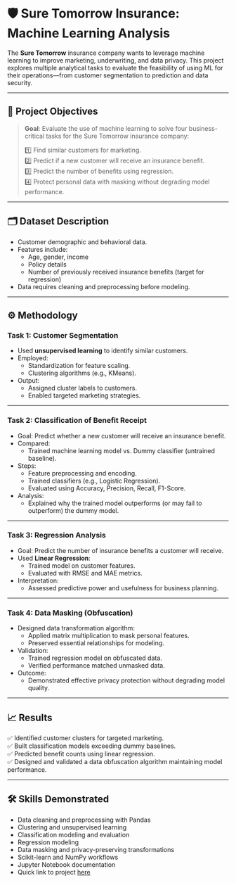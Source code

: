 # 🛡️ Sure Tomorrow Insurance: Machine Learning Analysis

The **Sure Tomorrow** insurance company wants to leverage machine learning to improve marketing, underwriting, and data privacy. This project explores multiple analytical tasks to evaluate the feasibility of using ML for their operations—from customer segmentation to prediction and data security.

---

## 📌 Project Objectives

> **Goal**: Evaluate the use of machine learning to solve four business-critical tasks for the Sure Tomorrow insurance company:  
> 
> 1️⃣ Find similar customers for marketing.  
> 2️⃣ Predict if a new customer will receive an insurance benefit.  
> 3️⃣ Predict the number of benefits using regression.  
> 4️⃣ Protect personal data with masking without degrading model performance.

---

## 🗂️ Dataset Description

- Customer demographic and behavioral data.
- Features include:
  - Age, gender, income
  - Policy details
  - Number of previously received insurance benefits (target for regression)
- Data requires cleaning and preprocessing before modeling.

---

## ⚙️ Methodology

### **Task 1: Customer Segmentation**

- Used **unsupervised learning** to identify similar customers.
- Employed:
  - Standardization for feature scaling.
  - Clustering algorithms (e.g., KMeans).
- Output:
  - Assigned cluster labels to customers.
  - Enabled targeted marketing strategies.

---

### **Task 2: Classification of Benefit Receipt**

- Goal: Predict whether a new customer will receive an insurance benefit.
- Compared:
  - Trained machine learning model vs. Dummy classifier (untrained baseline).
- Steps:
  - Feature preprocessing and encoding.
  - Trained classifiers (e.g., Logistic Regression).
  - Evaluated using Accuracy, Precision, Recall, F1-Score.
- Analysis:
  - Explained why the trained model outperforms (or may fail to outperform) the dummy model.

---

### **Task 3: Regression Analysis**

- Goal: Predict the number of insurance benefits a customer will receive.
- Used **Linear Regression**:
  - Trained model on customer features.
  - Evaluated with RMSE and MAE metrics.
- Interpretation:
  - Assessed predictive power and usefulness for business planning.

---

### **Task 4: Data Masking (Obfuscation)**

- Designed data transformation algorithm:
  - Applied matrix multiplication to mask personal features.
  - Preserved essential relationships for modeling.
- Validation:
  - Trained regression model on obfuscated data.
  - Verified performance matched unmasked data.
- Outcome:
  - Demonstrated effective privacy protection without degrading model quality.

---

## 📈 Results

✅ Identified customer clusters for targeted marketing.  
✅ Built classification models exceeding dummy baselines.  
✅ Predicted benefit counts using linear regression.  
✅ Designed and validated a data obfuscation algorithm maintaining model performance.

---

## 🛠️ Skills Demonstrated

- Data cleaning and preprocessing with Pandas
- Clustering and unsupervised learning
- Classification modeling and evaluation
- Regression modeling
- Data masking and privacy-preserving transformations
- Scikit-learn and NumPy workflows
- Jupyter Notebook documentation
- Quick link to project [here](https://github.com/Jolay96/TripleTenProjects-/blob/main/The%20Sure%20Tomorrow%20Insurance/The%20Sure%20Tomorrow%20Insurance.ipynb)